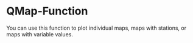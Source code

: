 # QMap-Function
You can use this function to plot individual maps, maps with stations, or maps with variable values. 
